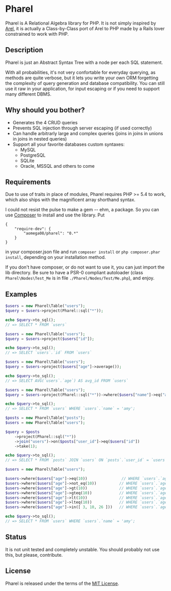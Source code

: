 # Pharel

Pharel is A Relational Algebra library for PHP. It is not simply inspired by [Arel](https://github.com/rails/arel), it is actually a Class-by-Class port of Arel to PHP made by a Rails lover constrained to work with PHP.

## Description

Pharel is just an Abstract Syntax Tree with a node per each SQL statement.

With all probabilities, it's not very confortable for everyday querying, as methods are quite verbose, but it lets you write your own ORM forgetting the complexity of query generation and database compatibility. You can still use it raw in your application, for input escaping or if you need to support many different DBMS.

## Why should you bother?

* Generates the 4 CRUD queries
* Prevents SQL injection through server escaping (if used correctly)
* Can handle arbitrarly large and complex queries (joins in joins in unions in joins in nested queries)
* Support all your favorite databases custom syntaxes:
    * MySQL
    * PostgreSQL
    * SQLite
    * Oracle, MSSQL and others to come

## Requirements

Due to use of traits in place of modules, Pharel requires PHP >= 5.4 to work, which also ships with the magnificent array shorthand syntax.

I could not resist the pulse to make a gem -- ehm, a package. So you can use [Composer](https://github.com/composer/composer) to install and use the library. Put

    {
        "require-dev": {
            "aomega08/pharel": "0.*"
        }
    }

in your composer.json file and run `composer install` or `php composer.phar install`, depending on your installation method.

If you don't have composer, or do not want to use it, you can just import the lib directory. Be sure to have a PSR-0 compliant autoloader (class `Pharel\Nodes\Test_Me` is in file `./Pharel/Nodes/Test/Me.php`), and enjoy.

## Examples

```php
$users = new Pharel\Table("users");
$query = $users->project(Pharel::sql("*"));

echo $query->to_sql();
// => SELECT * FROM `users`
```

```php
$users = new Pharel\Table("users");
$query = $users->project($users["id"]);

echo $query->to_sql();
// => SELECT `users`.`id` FROM `users`
```

```php
$users = new Pharel\Table("users");
$query = $users->project($users["age"]->average());

echo $query->to_sql();
// => SELECT AVG(`users`.`age`) AS avg_id FROM `users`
```

```php
$users = new Pharel\Table("users");
$query = $users->project(Pharel::sql("*"))->where($users["name"]->eq("amy"));

echo $query->to_sql();
// => SELECT * FROM `users` WHERE `users`.`name` = 'amy';
```

```php
$posts = new Pharel\Table("posts");
$users = new Pharel\Table("users");

$query = $posts
    ->project(Pharel::sql("*"))
    ->join("users")->on($posts["user_id"]->eq($users["id"])
    ->take(1);

echo $query->to_sql();
// => SELECT * FROM `posts` JOIN `users` ON `posts`.`user_id` = `users`.`id` LIMIT 1
```

```php
$users = new Pharel\Table("users");

$users->where($users["age"]->eq(10))               // WHERE `users`.`age` = 10
$users->where($users["age"]->not_eq(10))          // WHERE `users`.`age` != 10
$users->where($users["age"]->gt(10))              // WHERE `users`.`age` > 10
$users->where($users["age"]->gteq(10))            // WHERE `users`.`age` >= 10
$users->where($users["age"]->lt(10))              // WHERE `users`.`age` < 10
$users->where($users["age"]->lteq(10))            // WHERE `users`.`age` <= 10
$users->where($users["age"]->in([ 3, 10, 26 ]))   // WHERE `users`.`age` IN (3, 10, 26)

echo $query->to_sql();
// => SELECT * FROM `users` WHERE `users`.`name` = 'amy';
```

## Status

It is not unit tested and completely unstable. You should probably not use this, but please, contribute.

## License

Pharel is released under the terms of the [MIT License](https://github.com/aomega08/pharel/blob/master/LICENSE).